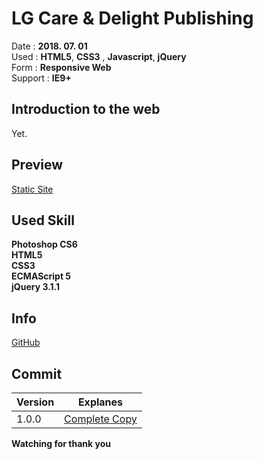 # LG Care & Delight Publishing

Date : **2018. 07. 01**   
Used  : **HTML5**, **CSS3** , **Javascript**, **jQuery**   
Form : **Responsive Web**   
Support  : **IE9+**   


## Introduction to the web

Yet.

## Preview
[Static Site](https://hankpark.github.io/lgCare/)

## Used Skill

**Photoshop CS6**   
**HTML5**   
**CSS3**   
**ECMAScript 5**   
**jQuery 3.1.1**   


## Info

[GitHub](https://github.com/hankpark/lgCare/commit/05816e785e6e7157012d320da0b634ece0b5a809)   

## Commit

|Version| Explanes |
|--|--|
| 1.0.0 | [Complete Copy](https://github.com/hankpark/lgCare/commit/05816e785e6e7157012d320da0b634ece0b5a809) |


**Watching for thank you**
